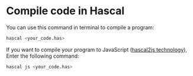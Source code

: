 # Compile code in Hascal

You can use this command in terminal to compile a program:
```sh
hascal <your_code.has>
```

If you want to compile your program to JavaScript ([hascal2js technology](#)), Enter the following command:
```sh
hascal js <your_code.has>
```
